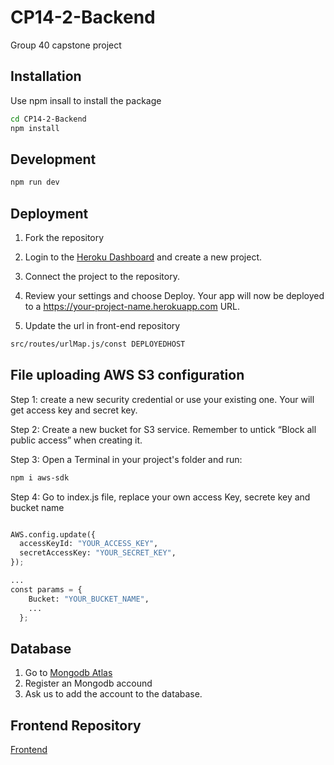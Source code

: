 # CP14-2-Backend
Group 40 capstone project

## Installation

Use npm insall to install the package

```bash
cd CP14-2-Backend
npm install
```

## Development

```bash
npm run dev
```

## Deployment 

1. Fork the repository

2. Login to the [Heroku Dashboard](https://dashboard.heroku.com/) and create a new project.

3. Connect the project to the repository.

4. Review your settings and choose Deploy. Your app will now be deployed to a https://your-project-name.herokuapp.com URL.

5. Update the url in front-end repository 
```bash
src/routes/urlMap.js/const DEPLOYEDHOST
```

## File uploading AWS S3 configuration

Step 1: create a new security credential or use your existing one. Your will get access key and secret key.

Step 2: Create a new bucket for S3 service. Remember to untick “Block all public access” when creating it.

Step 3:  Open a Terminal in your project's folder and run:
```bash
npm i aws-sdk 
```

Step 4: Go to index.js file, replace your own access Key, secrete key and bucket name

```python

AWS.config.update({
  accessKeyId: "YOUR_ACCESS_KEY",
  secretAccessKey: "YOUR_SECRET_KEY",
});

...
const params = {
    Bucket: "YOUR_BUCKET_NAME",
    ...
  };
```
## Database 
1. Go to [Mongodb Atlas](https://cloud.mongodb.com/v2/6059c88b08a6b63c05ed59fc#clusters)
2. Register an Mongodb accound 
3. Ask us to add the account to the database.

## Frontend Repository
[Frontend](https://github.com/zwan2204/CP14-2)



